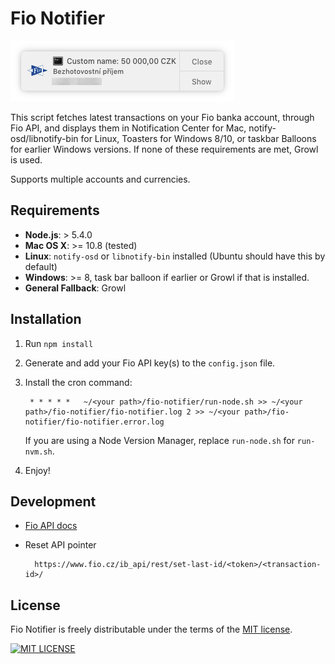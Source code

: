 # Fio Notifier

![OS X Notification Center](img/screenshot1.png)

This script fetches latest transactions on your Fio banka account, through Fio API, and displays them in Notification Center for Mac, notify-osd/libnotify-bin for Linux, Toasters for Windows 8/10, or taskbar Balloons for earlier Windows versions. If none of these requirements are met, Growl is used.

Supports multiple accounts and currencies.

## Requirements
- **Node.js**: > 5.4.0
- **Mac OS X**: >= 10.8 (tested)
- **Linux**: `notify-osd` or `libnotify-bin` installed (Ubuntu should have this by default)
- **Windows**: >= 8, task bar balloon if earlier or Growl if that is installed.
- **General Fallback**: Growl

## Installation

1. Run `npm install`

2. Generate and add your Fio API key(s) to the `config.json` file.

3. Install the cron command:

        * * * * *   ~/<your path>/fio-notifier/run-node.sh >> ~/<your path>/fio-notifier/fio-notifier.log 2 >> ~/<your path>/fio-notifier/fio-notifier.error.log

    If you are using a Node Version Manager, replace `run-node.sh` for `run-nvm.sh`.

4. Enjoy!

## Development

- [Fio API docs](https://www.fio.cz/docs/cz/API_Bankovnictvi.pdf)

- Reset API pointer

        https://www.fio.cz/ib_api/rest/set-last-id/<token>/<transaction-id>/

## License

Fio Notifier is freely distributable under the terms of the [MIT license](https://github.com/f000/fio-notifier/blob/master/LICENSE).

[![MIT LICENSE](https://img.shields.io/badge/license-MIT-blue.svg)](https://github.com/f000/fio-notifier/blob/master/LICENSE)

[license-image]: http://img.shields.io/badge/license-MIT-blue.svg
[license-url]: LICENSE
